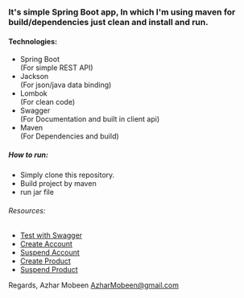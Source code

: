 ### It's simple Spring Boot app, In which I'm using maven for build/dependencies just clean and install and run.

#### Technologies:
  * Spring Boot     
    (For simple REST API)
  * Jackson     
    (For json/java data binding)
  * Lombok      
    (For clean code)
  * Swagger       
    (For Documentation and built in client api)  
  * Maven   
    (For Dependencies and build)

##### How to run:
*   Simply clone this repository.
*   Build project by maven
*   run jar file   

###### Resources: 
    
*   [Test with Swagger](http://localhost:8888/etisalatSaasService/swagger-ui.html)
*   [Create Account](http://localhost:8888/etisalatSaasService/createAccount)
*   [Suspend Account](http://localhost:8888/etisalatSaasService/suspendAccount)
*   [Create Product](http://localhost:8888/etisalatSaasService/createProduct)
*   [Suspend Product](http://localhost:8888/etisalatSaasService/suspendProduct)
    

Regards,
Azhar Mobeen
AzharMobeen@gmail.com
